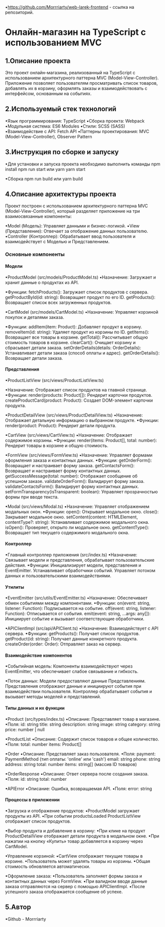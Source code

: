 •https://github.com/Morrriarty/web-larek-frontend - ссылка на репозиторий.

# Онлайн-магазин на TypeScript с использованием MVC

## 1.Описание проекта
 Это проект онлайн-магазина, реализованный на TypeScript с использованием архитектурного паттерна MVC (Model-View-Controller). Приложение позволяет пользователям просматривать список товаров, добавлять их в корзину, оформлять заказы и взаимодействовать с интерфейсом, основанным на событиях.

## 2.Используемый стек технологий
•Язык программирования: TypeScript
•Сборка проекта: Webpack
•Модульная система: ES6 Modules
•Стили: SCSS (SASS)
•Взаимодействие с API: Fetch API
•Паттерны проектирования: MVC (Model-View-Controller), Observer Pattern

## 3.Инструкция по сборке и запуску
•Для установки и запуска проекта необходимо выполнить команды
    npm install
    npm run start
    или
    yarn
    yarn start

•Сборка
    npm run build
    или
    yarn build

## 4.Описание архитектуры проекта
 Проект построен с использованием архитектурного паттерна MVC (Model-View-Controller), который разделяет приложение на три взаимосвязанные компоненты:

•Model (Модель): Управляет данными и бизнес-логикой.
•View (Представление): Отвечает за отображение данных пользователю.
•Controller (Контроллер): Обрабатывает ввод пользователя и взаимодействует с Моделью и Представлением.

### Основные компоненты

#### Модели
•ProductModel (src/models/ProductModel.ts)
 •Назначение: Загружает и хранит данные о продуктах из API.

 •Функции:
    fetchProducts(): Загружает список продуктов с сервера.
    getProductById(id: string): Возвращает продукт по его ID.
    getProducts(): Возвращает список всех загруженных продуктов.

•CartModel (src/models/CartModel.ts)
 •Назначение: Управляет корзиной покупок и деталями заказа.

 •Функции:
    addItem(item: Product): Добавляет продукт в корзину.
    removeItem(id: string): Удаляет продукт из корзины по ID.
    getItems(): Возвращает все товары в корзине.
    getTotal(): Рассчитывает общую стоимость товаров в корзине.
    clearCart(): Очищает корзину и сбрасывает детали заказа.
    setOrderDetails(details: OrderDetails): Устанавливает детали заказа (способ оплаты и адрес).
    getOrderDetails(): Возвращает детали заказа.

#### Представления
•ProductListView (src/views/ProductListView.ts)

 •Назначение: Отображает список продуктов на главной странице.
 •Функции:
    render(products: Product[]): Рендерит карточки продуктов.
    createProductCard(product: Product): Создает DOM-элемент карточки продукта.
    
•ProductDetailView (src/views/ProductDetailView.ts)
 •Назначение: Отображает детальную информацию о выбранном продукте.
 •Функции:
    render(product: Product): Рендерит детали продукта.

•CartView (src/views/CartView.ts)
 •Назначение: Отображает содержимое корзины.
 •Функции:
    render(items: Product[], total: number): Рендерит товары в корзине и общую стоимость.

•FormView (src/views/FormView.ts)
 •Назначение: Управляет формами оформления заказа и контактных данных.
 •Функции:
    getOrderForm(): Возвращает и настраивает форму заказа.
    getContactsForm(): Возвращает и настраивает форму контактных данных.
    getSuccessMessage(total: number): Отображает сообщение об успешном заказе.
    validateOrderForm(): Валидирует форму заказа.
    validateContactsForm(): Валидирует форму контактных данных.
    setFormTransparency(isTransparent: boolean): Управляет прозрачностью формы при вводе текста.

•Modal (src/views/Modal.ts)
 •Назначение: Управляет отображением модальных окон.
 •Функции:
    open(): Открывает модальное окно.
    close(): Закрывает модальное окно.
    setContent(content: HTMLElement, contentType?: string): Устанавливает содержимое модального окна.
    isOpen(): Проверяет, открыто ли модальное окно.
    getContentType(): Возвращает тип текущего содержимого модального окна.

#### Контроллер
•Главный контроллер приложения (src/index.ts)
 •Назначение: Связывает модели и представления, обрабатывает пользовательские действия.
 •Функции:
    Инициализирует модели, представления и EventEmitter.
    Устанавливает обработчики событий.
    Управляет потоком данных и пользовательскими взаимодействиями.

#### Утилиты
•EventEmitter (src/utils/EventEmitter.ts)
 •Назначение: Обеспечивает обмен событиями между компонентами.
 •Функции:
    on(event: string, listener: Function): Подписывается на событие.
    off(event: string, listener: Function): Отписывается от события.
    emit(event: string, ...args: any[]): Инициирует событие и вызывает соответствующие обработчики.

•APIClientImpl (src/api/APIClient.ts)
 •Назначение: Взаимодействует с API сервера.
 •Функции:
    getProducts(): Получает список продуктов.
    getProduct(id: string): Получает данные конкретного продукта.
    createOrder(order: Order): Отправляет заказ на сервер.

#### Взаимодействие компонентов
•Событийная модель: Компоненты взаимодействуют через EventEmitter, что обеспечивает слабое связывание и гибкость.

•Поток данных:
Модели предоставляют данные Представлениям.
Представления отображают данные и инициируют события при взаимодействии пользователя.
Контроллер обрабатывает события и вызывает методы моделей и представлений.

#### Типы данных и их функции
•Product (src/types/index.ts)
 •Описание: Представляет товар в магазине.
 •Поля:
    id: string
    title: string
    description: string
    image: string
    category: string
    price: number | null

•ProductList
 •Описание: Содержит список товаров и общее количество.
 •Поля:
    total: number
    items: Product[]

•Order
 •Описание: Представляет заказ пользователя.
 •Поля:
    payment: PaymentMethod (тип оплаты: 'online' или 'cash')
    email: string
    phone: string
    address: string
    total: number
    items: string[] (массив ID товаров)

•OrderResponse
 •Описание: Ответ сервера после создания заказа.
 •Поля:
    id: string
    total: number

•APIError
 •Описание: Ошибка, возвращаемая API.
 •Поля:
    error: string

#### Процессы в приложении
•Загрузка и отображение продуктов:
 •ProductModel загружает продукты из API.
 •При событии productsLoaded ProductListView отображает список продуктов.

•Выбор продукта и добавление в корзину:
 •При клике на продукт ProductDetailView отображает детали продукта в модальном окне.
 •При нажатии на кнопку «Купить» товар добавляется в корзину через CartModel.

•Управление корзиной:
 •CartView отображает текущие товары в корзине.
 •Пользователь может удалять товары из корзины.
 •Общая стоимость обновляется автоматически.

•Оформление заказа:
 •Пользователь заполняет формы заказа и контактных данных через FormView.
 •При валидном вводе данные заказа отправляются на сервер с помощью APIClientImpl.
 •После успешного заказа отображается сообщение об успехе.

## 5.Автор
•Github - Morrriarty